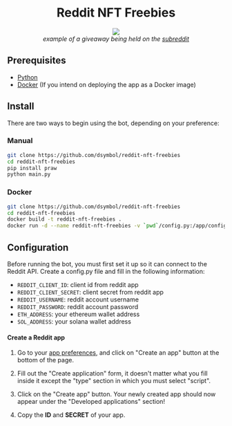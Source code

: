 <div align="center">
<h1>Reddit NFT Freebies</h1>
<img src="https://user-images.githubusercontent.com/88138099/142779007-babd0822-192a-41db-a186-30f0b8f17318.png"/></br>
<i>example of a giveaway being held on the <a href="https://www.reddit.com/r/NFTsMarketplace/">subreddit</a></i>
</div>

## Prerequisites

- [Python](https://www.python.org/downloads/)
- [Docker](https://docs.docker.com/get-docker/) (If you intend on deploying the app as a Docker image)

## Install

There are two ways to begin using the bot, depending on your preference:

### Manual

```bash
git clone https://github.com/dsymbol/reddit-nft-freebies
cd reddit-nft-freebies
pip install praw
python main.py
```

### Docker

```bash
git clone https://github.com/dsymbol/reddit-nft-freebies
cd reddit-nft-freebies
docker build -t reddit-nft-freebies .
docker run -d --name reddit-nft-freebies -v `pwd`/config.py:/app/config.py reddit-nft-freebies:latest
```

## Configuration

Before running the bot, you must first set it up so it can connect to the Reddit API. Create a config.py file and fill in the following information:

- `REDDIT_CLIENT_ID`: client id from reddit app
- `REDDIT_CLIENT_SECRET`: client secret from reddit app
- `REDDIT_USERNAME`: reddit account username
- `REDDIT_PASSWORD`: reddit account password
- `ETH_ADDRESS`: your ethereum wallet address
- `SOL_ADDRESS`: your solana wallet address

#### Create a Reddit app

1. Go to your [app preferences](https://old.reddit.com/prefs/apps/), and click on "Create an app" button at the bottom of the page.

2. Fill out the "Create application" form, it doesn't matter what you fill inside it except the "type" section in which you must select "script".

3. Click on the "Create app" button. Your newly created app should now appear under the "Developed applications" section!

4. Copy the **ID** and **SECRET** of your app.
